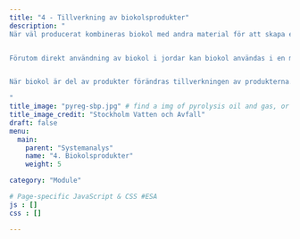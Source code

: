 ```yaml
---
title: "4 - Tillverkning av biokolsprodukter"
description: "
När väl producerat kombineras biokol med andra material för att skapa en \"biokolsprodukt\". Med andra ord, biokol är en input i livscykeln av en \"biokolsprodukt\", vilken är uppdelad i tillverkning, användning och avfallshantering.


Förutom direkt användning av biokol i jordar kan biokol användas i en mängd olika produkter och industrier: djurfoder eller tillsatser i mat, gödselhantering eller tillsats i behandling av biologiskt avfall, specialiserade gödseltyper, jordblandningar, filter, byggmaterial, elektronik, ...


När biokol är del av produkter förändras tillverkningen av produkterna. Från ett systemanalysperspektiv kan denna förändringen innebära substitution av material och en förskjutning av miljöpåverkan.

"
title_image: "pyreg-sbp.jpg" # find a img of pyrolysis oil and gas, or a burner of it, or a condenser...
title_image_credit: "Stockholm Vatten och Avfall"
draft: false
menu:
  main:
    parent: "Systemanalys"
    name: "4. Biokolsprodukter"
    weight: 5

category: "Module"

# Page-specific JavaScript & CSS #ESA
js : []
css : []

---
```



